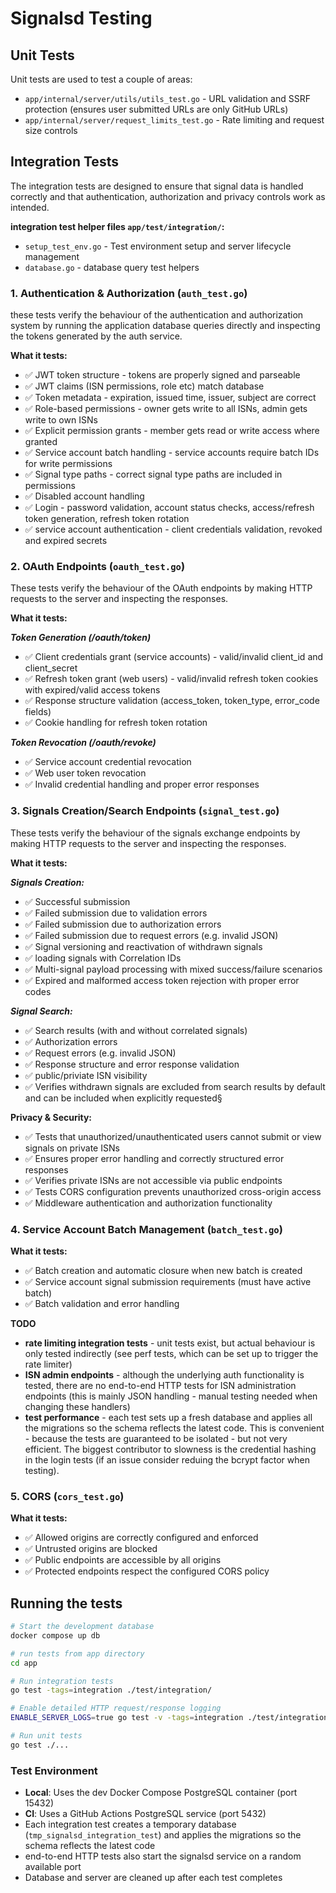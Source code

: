 # Signalsd Testing

## Unit Tests 

Unit tests are used to test a couple of areas:
- `app/internal/server/utils/utils_test.go` - URL validation and SSRF protection (ensures user submitted URLs are only GitHub URLs)
- `app/internal/server/request_limits_test.go` - Rate limiting and request size controls

## Integration Tests

The integration tests are designed to ensure that signal data is handled correctly and that authentication, authorization and privacy controls work as intended.

**integration test helper files `app/test/integration/`:**

- `setup_test_env.go` - Test environment setup and server lifecycle management
- `database.go` - database query test helpers

### 1. Authentication & Authorization (`auth_test.go`)

these tests verify the behaviour of the authentication and authorization system by running the application database queries directly and inspecting the tokens generated by the auth service. 

**What it tests:**

- ✅ JWT token structure - tokens are properly signed and parseable
- ✅ JWT claims (ISN permissions, role etc) match database 
- ✅ Token metadata - expiration, issued time, issuer, subject are correct
- ✅ Role-based permissions - owner gets write to all ISNs, admin gets write to own ISNs
- ✅ Explicit permission grants - member gets read or write access where granted
- ✅ Service account batch handling - service accounts require batch IDs for write permissions
- ✅ Signal type paths - correct signal type paths are included in permissions
- ✅ Disabled account handling
- ✅ Login - password validation, account status checks, access/refresh token generation, refresh token rotation
- ✅ service account authentication - client credentials validation, revoked and expired secrets


### 2. OAuth Endpoints (`oauth_test.go`)

These tests verify the behaviour of the OAuth endpoints by making HTTP requests to the server and inspecting the responses.

**What it tests:**

***Token Generation (/oauth/token)***
- ✅ Client credentials grant (service accounts) - valid/invalid client_id and client_secret
- ✅ Refresh token grant (web users) - valid/invalid refresh token cookies with expired/valid access tokens
- ✅ Response structure validation (access_token, token_type, error_code fields)
- ✅ Cookie handling for refresh token rotation

***Token Revocation (/oauth/revoke)***
- ✅ Service account credential revocation
- ✅ Web user token revocation 
- ✅ Invalid credential handling and proper error responses

### 3.  Signals Creation/Search Endpoints (`signal_test.go`)

These tests verify the behaviour of the signals exchange endpoints by making HTTP requests to the server and inspecting the responses.

**What it tests:**

***Signals Creation:***
 - ✅ Successful submission
 - ✅ Failed submission due to validation errors
 - ✅ Failed submission due to authorization errors
 - ✅ Failed submission due to request errors (e.g. invalid JSON)
 - ✅ Signal versioning and reactivation of withdrawn signals
 - ✅ loading signals with Correlation IDs
 - ✅ Multi-signal payload processing with mixed success/failure scenarios
 - ✅ Expired and malformed access token rejection with proper error codes

***Signal Search:***
 - ✅ Search results (with and without correlated signals)
 - ✅ Authorization errors
 - ✅ Request errors (e.g. invalid JSON)
 - ✅ Response structure and error response validation
 - ✅ public/priviate ISN visibility
 - ✅ Verifies withdrawn signals are excluded from search results by default and can be included when explicitly requested§


**Privacy & Security:**
- ✅ Tests that unauthorized/unauthenticated users cannot submit or view signals on private ISNs
- ✅ Ensures proper error handling and correctly structured error responses
- ✅ Verifies private ISNs are not accessible via public endpoints
- ✅ Tests CORS configuration prevents unauthorized cross-origin access
- ✅ Middleware authentication and authorization functionality


### 4. Service Account Batch Management (`batch_test.go`)

**What it tests:**
- ✅ Batch creation and automatic closure when new batch is created
- ✅ Service account signal submission requirements (must have active batch)
- ✅ Batch validation and error handling

**TODO**
  - **rate limiting integration tests** - unit tests exist, but actual behaviour is only tested indirectly (see perf tests, which can be set up to trigger the rate limiter)
  - **ISN admin endpoints** - although the underlying auth functionality is tested, there are no end-to-end HTTP tests for ISN administration endpoints (this is mainly JSON handling - manual testing needed when changing these handlers)
  - **test performance** - each test sets up a fresh database and applies all the migrations so the schema reflects the latest code.  This is convenient - because the tests are guaranteed to be isolated - but not very efficient.  The biggest contributor to slowness is the credential hashing in the login tests (if an issue consider reduing the bcrypt factor when testing).

### 5. CORS (`cors_test.go`)

**What it tests:**
- ✅ Allowed origins are correctly configured and enforced
- ✅ Untrusted origins are blocked
- ✅ Public endpoints are accessible by all origins
- ✅ Protected endpoints respect the configured CORS policy

## Running the tests
```bash
# Start the development database
docker compose up db

# run tests from app directory
cd app

# Run integration tests
go test -tags=integration ./test/integration/

# Enable detailed HTTP request/response logging
ENABLE_SERVER_LOGS=true go test -v -tags=integration ./test/integration/

# Run unit tests
go test ./...
```

### Test Environment
- **Local**: Uses the dev Docker Compose PostgreSQL container (port 15432)
- **CI**: Uses a GitHub Actions PostgreSQL service (port 5432)
- Each integration test creates a temporary database (`tmp_signalsd_integration_test`) and applies the migrations so the schema reflects the latest code
-  end-to-end HTTP tests also start the signalsd service on a random available port
- Database and server are cleaned up after each test completes
